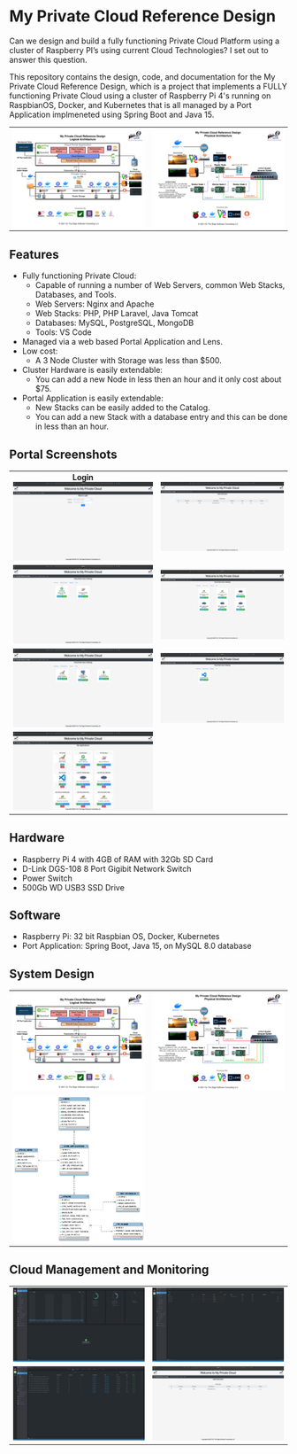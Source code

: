 # My Private Cloud Reference Design
Can we design and build a fully functioning Private Cloud Platform using a cluster of Raspberry PI’s using current Cloud Technologies? I set out to answer this question.

This repository contains the design, code, and documentation for the My Private Cloud Reference Design, which is a project that implements a FULLY functioning Private Cloud using a cluster of Raspberry Pi 4's running on RaspbianOS, Docker, and Kubernetes that is all managed by a Port Application implmeneted using Spring Boot and Java 15.

<table>
    <tr>
        <td><img src="https://github.com/markreha/myprivatecloud/blob/main/documentation/design/Logical%20Architecture.png"/></td>
         <td><img src="https://github.com/markreha/myprivatecloud/blob/main/documentation/design/Physical%20Architecture.png"/></td>
    </tr>
</table>

## Features
- Fully functioning Private Cloud:
    - Capable of running a number of Web Servers, common Web Stacks, Databases, and Tools.
    - Web Servers: Nginx and Apache
    - Web Stacks: PHP, PHP Laravel, Java Tomcat
    - Databases: MySQL, PostgreSQL, MongoDB
    - Tools: VS Code
- Managed via a web based Portal Application and Lens.
- Low cost:
    - A 3 Node Cluster with Storage was less than $500.
- Cluster Hardware is easily extendable:
    - You can add a new Node in less then an hour and it only cost about $75.
- Portal Application is easily extendable:
    - New Stacks can be easily added to the Catalog.
    - You can add a new Stack with a database entry and this can be done in less than an hour.

## Portal Screenshots
<table>
    <tr>
        <td align="center"><b>Login</b><br/><img src="https://github.com/markreha/myprivatecloud/blob/main/documentation/screenshots/Login.png"/></td>
        <td><img src="https://github.com/markreha/myprivatecloud/blob/main/documentation/screenshots/Admin1.png"/></td>
    </tr>
    <tr>
        <td><img src="https://github.com/markreha/myprivatecloud/blob/main/documentation/screenshots/Catalog1.png"/></td>
        <td><img src="https://github.com/markreha/myprivatecloud/blob/main/documentation/screenshots/Catalog2.png"/></td>
    </tr>
    <tr>
        <td><img src="https://github.com/markreha/myprivatecloud/blob/main/documentation/screenshots/Catalog3.png"/></td>
        <td><img src="https://github.com/markreha/myprivatecloud/blob/main/documentation/screenshots/Catalog4.png"/></td>
    </tr>
    <tr>
        <td><img src="https://github.com/markreha/myprivatecloud/blob/main/documentation/screenshots/MyApps1.png"/></td>
        <td></td>
    </tr>
</table>

## Hardware
- Raspberry Pi 4 with 4GB of RAM with 32Gb SD Card
- D-Link DGS-108 8 Port Gigibit Network Switch
- Power Switch
- 500Gb WD USB3 SSD Drive

## Software
- Raspberry Pi: 32 bit Raspbian OS, Docker, Kubernetes
- Port Application: Spring Boot, Java 15, on MySQL 8.0 database

## System Design
<table>
    <tr>
        <td><img src="https://github.com/markreha/myprivatecloud/blob/main/documentation/design/Logical%20Architecture.png"/></td>
        <td><img src="https://github.com/markreha/myprivatecloud/blob/main/documentation/design/Physical%20Architecture.png"/></td>
    </tr>
    <tr>
        <td><img src="https://github.com/markreha/myprivatecloud/blob/main/documentation/design/ER%20Database%20Diagram.png"/></td>
        <td></td>
    </tr>
</table>

## Cloud Management and Monitoring
<table>
    <tr>
        <td><img src="https://github.com/markreha/myprivatecloud/blob/main/documentation/screenshots/Lens1.png"/></td>
        <td><img src="https://github.com/markreha/myprivatecloud/blob/main/documentation/screenshots/Lens2.png"/></td>
    </tr>
    <tr>
        <td><img src="https://github.com/markreha/myprivatecloud/blob/main/documentation/screenshots/Lens3.png"/></td>
        <td><img src="https://github.com/markreha/myprivatecloud/blob/main/documentation/screenshots/Admin1.png"/></td>
    </tr>
</table>



